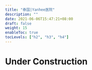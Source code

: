 ```yaml
---
title: "泰国|Yanhee医院"
description: ""
date: 2021-06-06T15:47:21+08:00
draft: false
weight: 15
enableToc: true
tocLevels: ["h2", "h3", "h4"]
---
```

# Under Construction